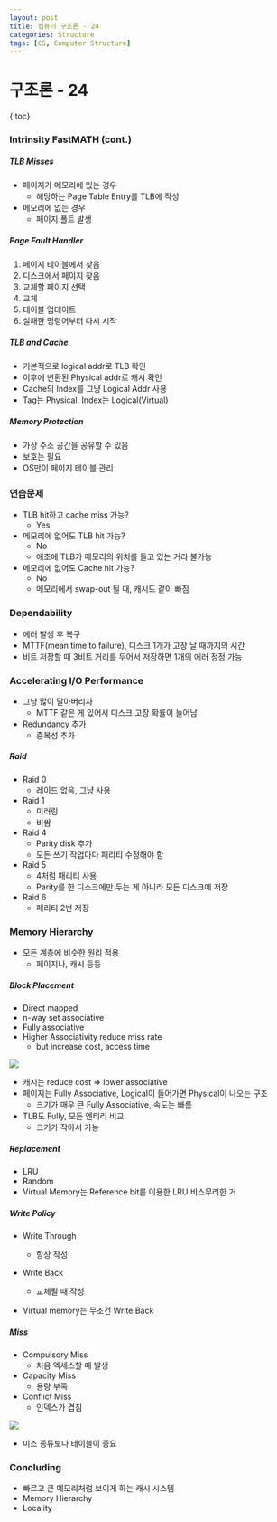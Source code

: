 ```yaml
---
layout: post
title: 컴퓨터 구조론 - 24
categories: Structure
tags: [CS, Computer Structure]
---
```


# 구조론 - 24

{:toc}

### Intrinsity FastMATH (cont.)

##### TLB Misses

- 페이지가 메모리에 있는 경우
  - 해당하는 Page Table Entry를 TLB에 작성
- 메모리에 없는 경우
  - 페이지 폴트 발생

##### Page Fault Handler

1. 페이지 테이블에서 찾음
2. 디스크에서 페이지 찾음
3. 교체할 페이지 선택
4. 교체
5. 테이블 업데이트
6. 실패한 명령어부터 다시 시작

##### TLB and Cache

- 기본적으로 logical addr로 TLB 확인
- 이후에 변환된 Physical addr로 캐시 확인
- Cache의 Index를 그냥 Logical Addr 사용
- Tag는 Physical, Index는 Logical(Virtual)

##### Memory Protection

- 가상 주소 공간을 공유할 수 있음
- 보호는 필요
- OS만이 페이지 테이블 관리

### 연습문제

- TLB hit하고 cache miss 가능?
  - Yes
- 메모리에 없어도 TLB hit 가능?
  - No
  - 애초에 TLB가 메모리의 위치를 들고 있는 거라 불가능
- 메모리에 없어도 Cache hit 가능?
  - No
  - 메모리에서 swap-out 될 때, 캐시도 같이 빠짐

### Dependability

- 에러 발생 후 복구
- MTTF(mean time to failure), 디스크 1개가 고장 날 때까지의 시간
- 비트 저장할 때 3비트 거리를 두어서 저장하면 1개의 에러 정정 가능

### Accelerating I/O Performance

- 그냥 많이 달아버리자
  - MTTF 같은 게 있어서 디스크 고장 확률이 늘어남
- Redundancy 추가
  - 중복성 추가

##### Raid

- Raid 0
  - 레이드 없음, 그냥 사용
- Raid 1
  - 미러링
  - 비쌈
- Raid 4
  - Parity disk 추가
  - 모든 쓰기 작업마다 패리티 수정해야 함
- Raid 5
  - 4처럼 패리티 사용
  - Parity를 한 디스크에만 두는 게 아니라 모든 디스크에 저장
- Raid 6
  - 페리티 2번 저장

### Memory Hierarchy

- 모든 계층에 비슷한 원리 적용
  - 페이지나, 캐시 등등

##### Block Placement

- Direct mapped
- n-way set associative
- Fully associative
- Higher Associativity reduce miss rate
  - but increase cost, access time

<img src="https://github.com/L-Hyun/L-Hyun.github.io/blob/main/assets/CS/24-1.png?raw=true" />

- 캐시는 reduce cost => lower associative
- 페이지는 Fully Associative, Logical이 들어가면 Physical이 나오는 구조
  - 크기가 매우 큰 Fully Associative, 속도는 빠름
- TLB도 Fully, 모든 엔티리 비교
  - 크기가 작아서 가능

##### Replacement

- LRU
- Random
- Virtual Memory는 Reference bit를 이용한 LRU 비스무리한 거

##### Write Policy

- Write Through
  - 항상 작성
- Write Back

  - 교체될 때 작성

- Virtual memory는 무조건 Write Back

##### Miss

- Compulsory Miss
  - 처음 엑세스할 때 발생
- Capacity Miss
  - 용량 부족
- Conflict Miss
  - 인덱스가 겹침

<img src="https://github.com/L-Hyun/L-Hyun.github.io/blob/main/assets/CS/24-2.png?raw=true" />

- 미스 종류보다 테이블이 중요

### Concluding

- 빠르고 큰 메모리처럼 보이게 하는 캐시 시스템
- Memory Hierarchy
- Locality
